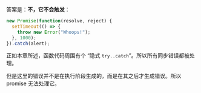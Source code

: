 答案是：**不，它不会触发**：

```js run
new Promise(function(resolve, reject) {
  setTimeout(() => {
    throw new Error("Whoops!");
  }, 1000);
}).catch(alert);
```

正如本章所述，函数代码周围有个 “隐式 `try..catch`”。所以所有同步错误都被处理。

但是这里的错误并不是在执行阶段生成的，而是在其之后才生成错误。所以 promise 无法处理它。
